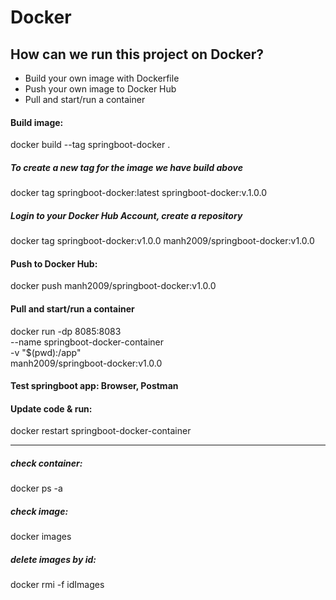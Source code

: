 # Docker

## How can we run this project on Docker?
- Build your own image with Dockerfile
- Push your own image to Docker Hub
- Pull and start/run a container

#### Build image:
docker build --tag springboot-docker .
##### To create a new tag for the image we have build above
docker tag springboot-docker:latest springboot-docker:v.1.0.0
##### Login to your Docker Hub Account, create a repository
docker tag springboot-docker:v1.0.0 manh2009/springboot-docker:v1.0.0

#### Push to Docker Hub:
docker push manh2009/springboot-docker:v1.0.0

#### Pull and start/run a container
docker run -dp 8085:8083 \
--name springboot-docker-container \
-v "$(pwd):/app" \
manh2009/springboot-docker:v1.0.0

#### Test springboot app: Browser, Postman

#### Update code & run:
docker restart springboot-docker-container

---
##### check container:
docker ps -a
##### check image:
docker images
##### delete images by id:
docker rmi -f idImages
